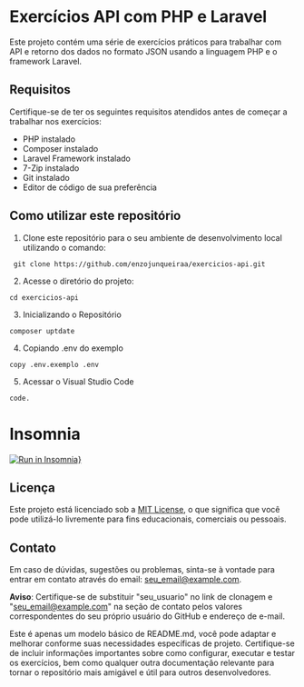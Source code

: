 # Exercícios API com PHP e Laravel

Este projeto contém uma série de exercícios práticos para trabalhar com API e retorno dos dados no formato JSON usando a linguagem PHP e o framework Laravel.

## Requisitos

Certifique-se de ter os seguintes requisitos atendidos antes de começar a trabalhar nos exercícios:

- PHP instalado
- Composer instalado
- Laravel Framework instalado
- 7-Zip instalado
- Git instalado
- Editor de código de sua preferência

## Como utilizar este repositório

1. Clone este repositório para o seu ambiente de desenvolvimento local utilizando o comando:
```
 git clone https://github.com/enzojunqueiraa/exercicios-api.git
```
2. Acesse o diretório do projeto:
```
cd exercicios-api
```
3. Inicializando o Repositório
```
composer uptdate
```
4. Copiando .env do exemplo
```
copy .env.exemplo .env
```
5. Acessar o Visual Studio Code
```
code.
```
# Insomnia
[![Run in Insomnia}](https://insomnia.rest/images/run.svg)](https://insomnia.rest/run/?label=Exerc%C3%ADcios%20Api&uri=https%3A%2F%2Fraw.githubusercontent.com%2Fenzojunqueiraa%2Fexercicios-api%2Fmain%2FInsomnia.json)


## Licença

Este projeto está licenciado sob a [MIT License](LICENSE), o que significa que você pode utilizá-lo livremente para fins educacionais, comerciais ou pessoais.

## Contato

Em caso de dúvidas, sugestões ou problemas, sinta-se à vontade para entrar em contato através do email: seu_email@example.com.

**Aviso**: Certifique-se de substituir "seu_usuario" no link de clonagem e "seu_email@example.com" na seção de contato pelos valores correspondentes do seu próprio usuário do GitHub e endereço de e-mail.

Este é apenas um modelo básico de README.md, você pode adaptar e melhorar conforme suas necessidades específicas de projeto. Certifique-se de incluir informações importantes sobre como configurar, executar e testar os exercícios, bem como qualquer outra documentação relevante para tornar o repositório mais amigável e útil para outros desenvolvedores.